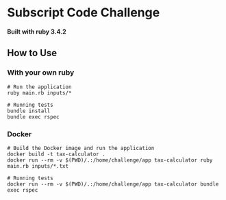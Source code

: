 # Subscript Code Challenge

**Built with ruby 3.4.2**

## How to Use

### With your own ruby

```shell
# Run the application
ruby main.rb inputs/*

# Running tests
bundle install
bundle exec rspec
```

### Docker
```shell
# Build the Docker image and run the application
docker build -t tax-calculator .
docker run --rm -v $(PWD)/.:/home/challenge/app tax-calculator ruby main.rb inputs/*.txt

# Running tests
docker run --rm -v $(PWD)/.:/home/challenge/app tax-calculator bundle exec rspec
```
